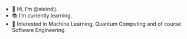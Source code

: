 - 👋 Hi, I’m @steindlj.
- 📚 I’m currently learning.
- 🤖 Interested in Machine Learning, Quantum Computing and of course Software Engineering.

<!---
steindlj/steindlj is a ✨ special ✨ repository because its `README.md` (this file) appears on your GitHub profile.
You can click the Preview link to take a look at your changes.
--->
